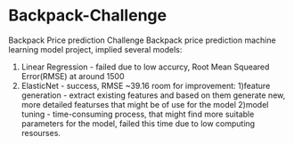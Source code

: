 # Backpack-Challenge
Backpack Price prediction Challenge
Backpack price prediction machine learning model project, implied several models:
1) Linear Regression - failed due to low accurcy, Root Mean Squeared Error(RMSE) at around 1500
2) ElasticNet - success, RMSE ~39.16
room for improvement:
1)feature generation - extract existing features and based on them generate new, more detailed featurses that might be of use for the model
2)model tuning - time-consuming process, that might find more suitable parameters for the model, failed this time due to low computing resourses.

